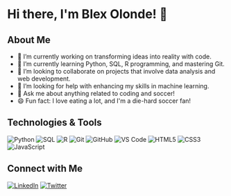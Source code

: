 # Hi there, I'm Blex Olonde! 👋

## About Me

- 🔭 I’m currently working on transforming ideas into reality with code.
- 🌱 I’m currently learning Python, SQL, R programming, and mastering Git.
- 👯 I’m looking to collaborate on projects that involve data analysis and web development.
- 🤔 I’m looking for help with enhancing my skills in machine learning.
- 💬 Ask me about anything related to coding and soccer!
- 😄 Fun fact: I love eating a lot, and I'm a die-hard soccer fan!

## Technologies & Tools

![Python](https://img.shields.io/badge/-Python-3776AB?style=flat-square&logo=python&logoColor=white)
![SQL](https://img.shields.io/badge/-SQL-4479A1?style=flat-square&logo=postgresql&logoColor=white)
![R](https://img.shields.io/badge/-R-276DC3?style=flat-square&logo=r&logoColor=white)
![Git](https://img.shields.io/badge/-Git-F05032?style=flat-square&logo=git&logoColor=white)
![GitHub](https://img.shields.io/badge/-GitHub-181717?style=flat-square&logo=github)
![VS Code](https://img.shields.io/badge/-VS%20Code-007ACC?style=flat-square&logo=visual-studio-code&logoColor=white)
![HTML5](https://img.shields.io/badge/-HTML5-E34F26?style=flat-square&logo=html5&logoColor=white)
![CSS3](https://img.shields.io/badge/-CSS3-1572B6?style=flat-square&logo=css3&logoColor=white)
![JavaScript](https://img.shields.io/badge/-JavaScript-black?style=flat-square&logo=javascript)

## Connect with Me

[![LinkedIn](https://img.shields.io/badge/-LinkedIn-blue?style=flat-square&logo=linkedin&logoColor=white)](https://www.linkedin.com/in/blexolonde/)
[![Twitter](https://img.shields.io/badge/-Twitter-1DA1F2?style=flat-square&logo=twitter&logoColor=white)](https://twitter.com/blexolonde)

